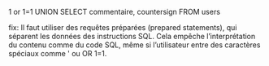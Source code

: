 1 or 1=1 UNION SELECT commentaire, countersign FROM users

fix:
Il faut utiliser des requêtes préparées (prepared statements), qui séparent les données des instructions SQL.
Cela empêche l’interprétation du contenu comme du code SQL, même si l’utilisateur entre des caractères spéciaux comme ' ou OR 1=1.